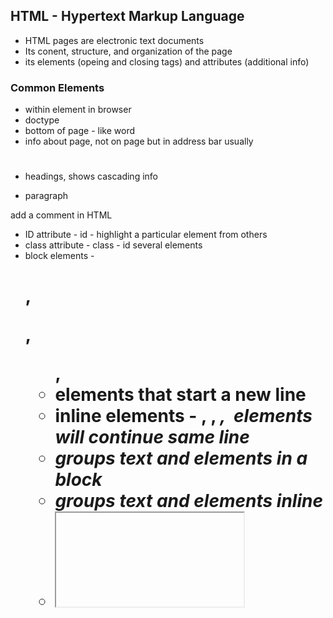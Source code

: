 ## HTML - Hypertext Markup Language

- HTML pages are electronic text documents
- Its conent, structure, and organization of the page
- its elements (opeing and closing tags) and attributes (additional info)

### Common Elements
- <body></body> within element in browser
- <html></html> doctype
- <footer></footer> bottom of page - like word
- <head></head> info about page, not on page but in address bar usually
- <h1></h1> headings, shows cascading info
- <p></p> paragraph

<!-- commons go here --> add a comment in HTML

- ID attribute - id - highlight a particular element from others
- class attribute - class - id several elements
- block elements - <h1>, <p>, <ul>, <li> elements that start a new line
- inline elements - <a>, <b>, <em>, <img> elements will continue same line
- <div> groups text and elements in a block
- <span> groups text and elements inline
- <iframe> inline frame to embed content on page
- <meta> element inside the had and contrains web page info

### HTML5

introduced new set of elements that allow dividing up the page

- helps to describe its structure
- I wish we all could just use html 5, sounds easier for the coder
- class attributes will only change by using css
- Block elements always start a new line
- Inline elements can be on the same line as neighboring code
- Iframe to have a window cut into your own page ie maps
- Escape characters make special characters on webpage

## JavaScript

- JS build on prior languages of HTML and CSS
- Changes how the page reacts and behaves
- Not everyone browses with JS, so need to make sure works for everyone
- Keep it seperate, so if it doesnt work page can still load
- JS runs where it is placed
- statements are instuctions and each one starts on a new line and end with ;
- comments tell what is happening in code or code block
- use */ comments */ for multi line and // for single line comments
- Variables are little info that is needed to perform the action
- JS distinguishes between numbers, strings, and true or false values aka boolean data but there will be more learned later

[<== Back to Main Readme](README.md)